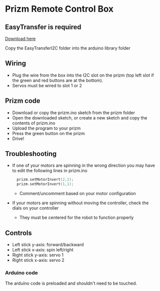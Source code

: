 # Prizm Remote Control Box 

## EasyTransfer is required 
[Download here](https://github.com/madsci1016/Arduino-EasyTransfer) 

Copy the EasyTransferI2C folder into the arduino library folder

## Wiring
- Plug the wire from the box into the I2C slot on the prizm (top left slot if the green and red buttons are at the bottom).
- Servos must be wired to slot 1 or 2

## Prizm code 
- Download or copy the prizm.ino sketch from the prizm folder
- Open the downloaded sketch, or create a new sketch and copy the contents of prizm.ino
- Upload the program to your prizm
- Press the green button on the prizm
- Drive!

## Troubleshooting

- If one of your motors are spinning in the wrong direction you may have to edit the following lines in prizm.ino
  ```cpp
    prizm.setMotorInvert(2,1);
    prizm.setMotorInvert(1,1);
  ```
  - Comment/uncomment based on your motor configuration

- If your motors are spinning without moving the controller, check the dials on your controller
  - They must be centered for the robot to function properly 


## Controls
- Left stick y-axis: forward/backward
- Left stick x-axis: spin left/right
- Right stick y-axis: servo 1
- Right stick x-axis: servo 2

### Arduino code
The arduino code is preloaded and shouldn't need to be touched.
